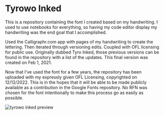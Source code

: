 # Tyrowo Inked
This is a repository containing the font I created based on my handwriting. 
I used to use notebooks for everything, so having my code editor display my handwriting was the end goal that I accomplished.

Used the Calligraphr.com app with pages of my handwriting to create the lettering.
Then iterated through versioning edits. Coupled with OFL licensing for public use.
Originally dubbed Tyro Inked, those previous versions can be found in the repository with a list of the updates.
This final version was created on Feb 1, 2021.

Now that I've used the font for a few years, the repository has been uploaded with my expressly given OFL Licensing, copyrighted on 12/12/2022. 
This is in the hopes that it will be able to be made publicly available as a contribution in the Google Fonts repository.
No RFN was chosen for the font intentionally to make this process go as easily as possible.

![tyrowo inked preview](https://user-images.githubusercontent.com/74413184/206972440-8aa62a33-65e7-4768-8946-743b25933f99.png)
